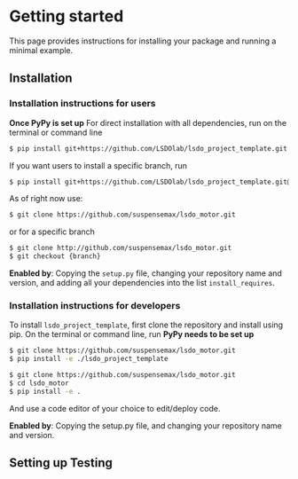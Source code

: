 # Getting started
This page provides instructions for installing your package 
and running a minimal example.

## Installation

### Installation instructions for users
**Once PyPy is set up**
For direct installation with all dependencies, run on the terminal or command line
```sh
$ pip install git+https://github.com/LSDOlab/lsdo_project_template.git
```
If you want users to install a specific branch, run
```sh
$ pip install git+https://github.com/LSDOlab/lsdo_project_template.git@branch
```

As of right now use: 
```sh
$ git clone https://github.com/suspensemax/lsdo_motor.git
```
or for a specific branch
```sh
$ git clone http://github.com/suspensemax/lsdo_motor.git
$ git checkout {branch}
```

**Enabled by**: Copying the `setup.py` file, changing your repository name and version, 
and adding all your dependencies into the list `install_requires`.

### Installation instructions for developers
To install `lsdo_project_template`, first clone the repository and install using pip.
On the terminal or command line, run
**PyPy needs to be set up**
```sh
$ git clone https://github.com/suspensemax/lsdo_motor.git
$ pip install -e ./lsdo_project_template
```
```sh
$ git clone https://github.com/suspensemax/lsdo_motor.git
$ cd lsdo_motor
$ pip install -e .
```
And use a code editor of your choice to edit/deploy code.

**Enabled by**: Copying the setup.py file, and changing your repository name and version.

<!-- ## Modifying Documentation

If you are not interested in using this repository as a template but only want to use the documentation template, 
just copy the `/docs` directory and the `.readthedocs.yaml` file into your package root.
However, make sure you have all the dependencies mentioned in the `setup.py` file installed before you build your
documentation.

### Writing
Start by modifying the documentation pages by editing `.md` files in the `/src` directory.
Customize/add/remove pages from the template according to your package's requirements.

For automatically generated API references, add docstrings to your modules, classes, functions, etc., and
then edit the list of directories containing files with docstrings intended for automatic API generation. 
This can be done by editing the line `autoapi_dirs = ["../../lsdo_project_template/core"]` 
in `conf.py` in the `/src` directory.

Add Python files for examples and Jupyter notebooks for tutorials into the main project repository. 
Filenames for examples should start with'ex_'.
Add your examples and tutorials to the toctrees in `examples.md` and `tutorials.md` respectively.

### Building
Once you have all the source code written for your documentation, on the terminal/command line, run `make html`.
This will build all the html pages locally and you can verify if the documentation was built as intended by
opening the `docs/_build/html/welcome.html` on your browser.

### Hosting
On your *Read the Docs* account, **import** your project **manually** from github repository, and link the `/docs` directory.
Make sure to edit `requirements.txt` with dependencies for *Read the Docs* to build the documentation exactly
as in your local build.
Optionally, edit the `.readthedocs.yml` in the project root directory for building with specific operating systems or versions of Python.
After you commit and push, *Read the Docs* will build your package on its servers and once its complete,
you will see your documentation online.
The default website address will be generated based on your *Read the Docs* project name as `https://<proj_name>.readthedocs.io/`.
You can also customize the URL on *Read the Docs*, if needed. -->

## Setting up Testing
